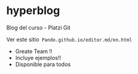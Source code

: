 # hyperblog
Blog del curso - Platzi Git


Ver este sitio` Pando.github.io/editor.md/en.html`

* Greate Team !!
* Incluye ejemplos!!
* Disponible para todos